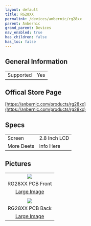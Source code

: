 ```yaml
---
layout: default
title: RG28XX
permalink: /devices/anbernic/rg28xx
parent: Anbernic
grand_parent: Devices
nav_enabled: true
has_children: false
has_toc: false
---
```


## General Information

| | |
|:-------------------|:-------------------|
| Supported          | Yes                |

## Offical Store Page
[https://anbernic.com/products/rg28xx](https://anbernic.com/products/rg28xx)

## Specs

| | |
|:-------------------|:-------------------|
| Screen             | 2.8 Inch LCD       |
| More Deets         | Info Here          |

## Pictures

| |
|:------------------------------------------:|
| ![](../assets/images/RG28XX-01-small.png)     |
| RG28XX PCB Front                           |
| [Large Image](../assets/images/RG28XX-01.png) |
|                                            |
| ![](../assets/images/RG28XX-02-small.png)     |
| RG28XX PCB Back                            |
| [Large Image](../assets/images/RG28XX-02.png) |
